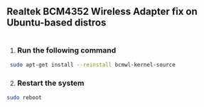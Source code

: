 ## Realtek BCM4352 Wireless Adapter fix on Ubuntu-based distros
#

1. ### Run the following command
```bash
 sudo apt-get install --reinstall bcmwl-kernel-source
```

2. ### Restart the system
```bash
sudo reboot
```